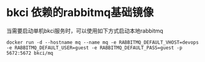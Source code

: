 # bkci 依赖的rabbitmq基础镜像
当需要启动单机bkci服务时，可以使用如下方式启动本地rabbitmq
```shell
docker run -d --hostname mq --name mq -e RABBITMQ_DEFAULT_VHOST=devops -e RABBITMQ_DEFAULT_USER=guest -e RABBITMQ_DEFAULT_PASS=guest -p 5672:5672 bkci/mq
```
